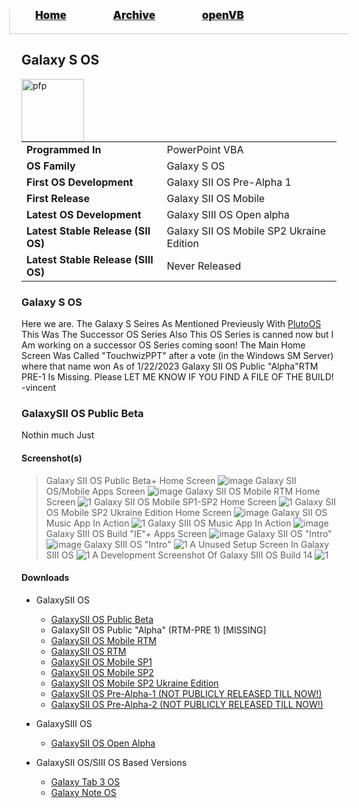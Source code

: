 <blockquote style="background: #0000;border-bottom: 1px solid #B2D2E1;height: 30px;margin: 0 -20px 20px;padding: 0px 20px 9px 40px;">
  <p style=""><a href="https://pptos-org.github.io/pptos/" style="font-size: 17px;font-weight: 900;font-style: normal;text-shadow: rgba(255,255,255,0.9) 0 1px 0;">Home</a>&nbsp;&nbsp;&nbsp;&nbsp;&nbsp;&nbsp;&nbsp;&nbsp;&nbsp;&nbsp;&nbsp;&nbsp;&nbsp;&nbsp;&nbsp;&nbsp;&nbsp;&nbsp;
    <a href="https://pptos-org.github.io/pptos/archive/" style="font-size: 17px;font-weight: 900;font-style: normal;text-shadow: rgba(255,255,255,0.9) 0 1px 0;">Archive</a>&nbsp;&nbsp;&nbsp;&nbsp;&nbsp;&nbsp;&nbsp;&nbsp;&nbsp;&nbsp;&nbsp;&nbsp;&nbsp;&nbsp;&nbsp;&nbsp;&nbsp;&nbsp;
    <a href="https://pptos-org.github.io/openvb/" style="font-size: 17px;font-weight: 900;font-style: normal;text-shadow: rgba(255,255,255,0.9) 0 1px 0;">openVB</a>
  </p>
</blockquote>

## Galaxy S OS

<a>
  <img align="left" height="100" alt="pfp" src="https://cdn.discordapp.com/emojis/916636651885826099.webp?size=44&quality=lossless" />
</a>

|                           |                               |
| ------------------------- | ----------------------------- |
| **Programmed In**         | PowerPoint VBA                |
| **OS Family**             | Galaxy S OS                   |
| **First OS Development**  | Galaxy SII OS Pre-Alpha 1     |
| **First Release**         | Galaxy SII OS Mobile          |
| **Latest OS Development** | Galaxy SIII OS Open alpha     |
| **Latest Stable Release (SII OS)** | Galaxy SII OS Mobile SP2 Ukraine Edition|
| **Latest Stable Release (SIII OS)** |Never Released|

### Galaxy S OS
Here we are.
The Galaxy S Seires
As Mentioned Previeusly With [PlutoOS](https://pptos-org.github.io/pptos/wiki/PlutoOS)
This Was The Successor OS Series
Also This OS Series is canned now but I Am working on a successor OS Series coming soon! The Main Home Screen Was Called "TouchwizPPT" after a vote (in the Windows SM Server) where that name won
As of 1/22/2023 Galaxy SII OS Public "Alpha"RTM PRE-1 Is Missing.
Please LET ME KNOW IF YOU FIND A FILE OF THE BUILD! -vincent

### GalaxySII OS Public Beta

Nothin much
Just 

#### Screenshot(s)

> Galaxy SII OS Public Beta+ Home Screen
![image](https://user-images.githubusercontent.com/90470156/213931063-37533516-173f-4aa4-b6c4-81079ffb2330.png)
> Galaxy SII OS/Mobile Apps Screen
![image](https://user-images.githubusercontent.com/90470156/213931043-73670ae7-0f9c-4d31-b129-22b0531cc2a3.png)
> Galaxy SII OS Mobile RTM Home Screen
![1](https://raw.githubusercontent.com/Vincent392/Galaxy-S-Series-Update-Sever/Beta-brach/Screenshot_20230122-172744_PowerPoint.jpg)
> Galaxy SII OS Mobile SP1-SP2 Home Screen
![1](https://raw.githubusercontent.com/Vincent392/Galaxy-S-Series-Update-Sever/Beta-brach/Screenshot_20230122-172823_PowerPoint.jpg)
> Galaxy SII OS Mobile SP2 Ukraine Edition Home Screen
![image](https://user-images.githubusercontent.com/90470156/213930191-7de6273a-e2c8-4929-87fe-ca99a5a9b8f7.png)
> Galaxy SII OS Music App In Action
![1](https://cdn.discordapp.com/attachments/844849570843197460/910920898771574864/unknown.png)
> Galaxy SIII OS Music App In Action
![image](https://user-images.githubusercontent.com/90470156/213928001-577bec6d-65df-42a8-8ce0-70a867d6f7ad.png)
> Galaxy SIII OS Build "IE"+ Apps Screen
![image](https://user-images.githubusercontent.com/90470156/213927907-2b35e27a-3cbf-44af-9f94-9c80738123eb.png)
> Galaxy SII OS "Intro"
![image](https://user-images.githubusercontent.com/90470156/213928162-106c1cc7-f29b-4caa-91d8-968e95932c01.png)
> Galaxy SIII OS "Intro"
![1](https://cdn.discordapp.com/attachments/844849570843197460/951507824729550879/SPOILER_unknown.png)
> A Unused Setup Screen In Galaxy SIII OS
![1](https://cdn.discordapp.com/attachments/844849570843197460/1066757672080261170/image.png)
> A Development Screenshot Of Galaxy SIII OS Build 14
![1](https://cdn.discordapp.com/attachments/909844833156337736/998158288350871575/unknown.png)



#### Downloads

- GalaxySII OS  
    - [GalaxySII OS Public Beta](https://archive.org/download/PPTOS-galaxy-sii-os-pb/Galaxy_SII_OS_PB.zip/Galaxy%20SII%20OS.ppsm)
    - GalaxySII OS Public "Alpha" (RTM-PRE 1) [MISSING]
    - [GalaxySII OS Mobile RTM](https://archive.org/download/PPTOS-galaxy-sii-os-rtm/Galaxy_SII_OS_RTM.zip/Galaxy%20SII%20OS%20RTM.ppsm)
    - [GalaxySII OS RTM](https://archive.org/download/PPTOS-galaxy-sii-os-rtm/Galaxy_SII_OS_RTM.zip/Galaxy%20SII%20OS%20RTM.ppsm)
    - [GalaxySII OS Mobile SP1](https://archive.org/download/PPTOS-galaxy-sii-os-mobile-sp-1/Galaxy_SII_OS_Mobile_SP1.zip/Galaxy%20SII%20OS%20Mobile%20SP1.ppsm)
    - [GalaxySII OS Mobile SP2](https://archive.org/download/PPTOS-galaxy-sii-os-mobile-sp-2/Galaxy_SII_OS_Mobile_SP2.zip/Galaxy%20SII%20OS%20Mobile%20SP2.ppsm)
    - [GalaxySII OS Mobile SP2 Ukraine Edition](https://archive.org/download/PPTOS-galaxy-sii-os-mobile-sp-2-ukraine-edition-rtm/Galaxy_SII_OS_Mobile_SP2_Ukraine_Edition_RTM.zip/Galaxy%20SII%20OS%20Mobile%20SP2%20Ukraine%20Edition%20RTM.ppsx)
    - [GalaxySII OS Pre-Alpha-1 (NOT PUBLICLY RELEASED TILL NOW!)](https://archive.org/download/PPTOS-galaxy-sii-os-pre-alpha-1/Galaxy_SII_OS-pre-alpha-1.zip/Galaxy%20SII%20OS.ppsm)
    - [GalaxySII OS Pre-Alpha-2 (NOT PUBLICLY RELEASED TILL NOW!)](https://archive.org/download/PPTOS-galaxy-sii-os-pre-alpha-2/Galaxy_SII_OS-pre-alpha-2.zip/Galaxy%20SII%20OS.ppsm)

- GalaxySIII OS
    - [GalaxySII OS Open Alpha](https://archive.org/download/PPTOS-galaxy-siii-os/Galaxy_SIII_OS.zip/Galaxy%20SIII%20OS%20Build%2015%20Open%20Alpha%20i9300.ppsm)
    
- GalaxySII OS/SIII OS Based Versions
     - [Galaxy Tab 3 OS](https://archive.org/download/PPTOS-galaxy-tab-3-os-biuld-13-i-9300/Galaxy%20Tab%203%20OS%20Biuld%2013%20i9300.ppsm)
     - [Galaxy Note OS](https://archive.org/download/PPTOS-galaxy-note-os/Galaxy_Note_OS.zip/Galaxy%20Note%20OS.ppsm)

<body style="background-image: url(https://raw.githubusercontent.com/hexa-one/pptos-wiki/gh-pages/assets/background/background.png);background-repeat: no-repeat;background-attachment: fixed;background-size: cover;">
